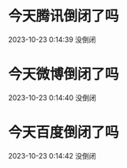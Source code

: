 # 今天腾讯倒闭了吗

2023-10-23 0:14:39 没倒闭

# 今天微博倒闭了吗

2023-10-23 0:14:40 没倒闭

# 今天百度倒闭了吗

2023-10-23 0:14:42 没倒闭

